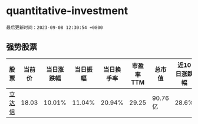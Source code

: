 # quantitative-investment

`最后更新时间：2023-09-08 12:30:54 +0800`

## 强势股票

|股票|当前价|当日涨跌幅|当日振幅|当日换手率|市盈率TTM|总市值|近10日涨跌幅|
|----|----|----|----|----|----|----|----|
|[立达信](https://xueqiu.com/S/SH605365)|18.03|10.01%|11.04%|20.94%|29.25|90.76亿|28.6%|
